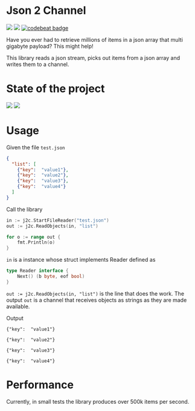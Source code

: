 # Json 2 Channel
<img src="https://goreportcard.com/badge/github.com/just1689/json2channel" />&nbsp;<a href="https://codeclimate.com/github/just1689/json2channel/maintainability"><img src="https://api.codeclimate.com/v1/badges/d1d1fac9de319a350ca3/maintainability" /></a>&nbsp;<a href="https://codebeat.co/projects/github-com-just1689-json2channel-master"><img alt="codebeat badge" src="https://codebeat.co/badges/6e12c23a-78aa-4da7-a536-2081c91f298d" /></a>


Have you ever had to retrieve millions of items in a json array that multi gigabyte payload? This might help!

This library reads a json stream, picks out items from a json array and writes them to a channel.


# State of the project
<img src="https://img.shields.io/badge/State-unstable-dd1111.svg" />&nbsp;<img src="https://europe-west1-captains-badges.cloudfunctions.net/function-clone-badge-pc?project=just1689/json2channel" /><br />

# Usage

Given the file `test.json`
```json
{
  "list": [
    {"key":  "value1"},
    {"key":  "value2"},
    {"key":  "value3"},
    {"key":  "value4"}
  ]
}
```

Call the library

```go
in := j2c.StartFileReader("test.json")
out := j2c.ReadObjects(in, "list")

for o := range out {
    fmt.Println(o)
}

```


`in` is a instance whose struct implements Reader defined as
```go
type Reader interface {
	Next() (b byte, eof bool)
}
```

`out := j2c.ReadObjects(in, "list")` is the line that does the work.
The output `out` is a channel that receives objects as strings as they are made available.

Output

`{"key":  "value1"}`

`{"key":  "value2"}`

`{"key":  "value3"}`

`{"key":  "value4"}`



# Performance 
Currently, in small tests the library produces over 500k items per second.

 
